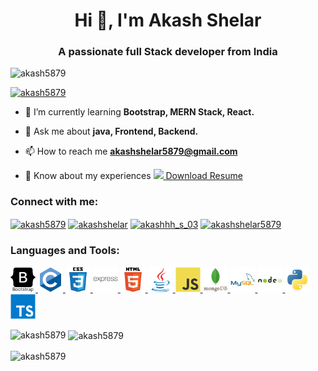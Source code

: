 <h1 align="center">Hi 👋, I'm Akash Shelar</h1>
<h3 align="center">A passionate full Stack developer from India</h3>

<p align="left"> <img src="https://komarev.com/ghpvc/?username=akash5879&label=Profile%20views&color=0e75b6&style=flat" alt="akash5879" /> </p>

<p align="left"> <a href="https://twitter.com/akash5879" target="blank"><img src="https://img.shields.io/twitter/follow/akash5879?logo=twitter&style=for-the-badge" alt="akash5879" /></a> </p>

- 🌱 I’m currently learning **Bootstrap, MERN Stack, React.**

- 💬 Ask me about **java, Frontend, Backend.**

- 📫 How to reach me **akashshelar5879@gmail.com**

- 📄 Know about my experiences <a href="https://drive.google.com/file/d/1T2TA6aMcJL9ctE6fHchaRLPdMbBw-csX/view?usp=drive_link" target="_blank"><img src="https://img.shields.io/badge/Download-Resume-blue
"/> Download Resume</a>


<h3 align="left">Connect with me:</h3>
<p align="left">
<a href="https://twitter.com/akash5879" target="blank"><img align="center" src="https://raw.githubusercontent.com/rahuldkjain/github-profile-readme-generator/master/src/images/icons/Social/twitter.svg" alt="akash5879" height="30" width="40" /></a>
<a href="https://linkedin.com/in/akashshelar" target="blank"><img align="center" src="https://raw.githubusercontent.com/rahuldkjain/github-profile-readme-generator/master/src/images/icons/Social/linked-in-alt.svg" alt="akashshelar" height="30" width="40" /></a>
<a href="https://instagram.com/akashhh_s_03" target="blank"><img align="center" src="https://raw.githubusercontent.com/rahuldkjain/github-profile-readme-generator/master/src/images/icons/Social/instagram.svg" alt="akashhh_s_03" height="30" width="40" /></a>
<a href="https://www.hackerrank.com/akashshelar5879" target="blank"><img align="center" src="https://raw.githubusercontent.com/rahuldkjain/github-profile-readme-generator/master/src/images/icons/Social/hackerrank.svg" alt="akashshelar5879" height="30" width="40" /></a>
</p>

<h3 align="left">Languages and Tools:</h3>
<p align="left"> <a href="https://getbootstrap.com" target="_blank" rel="noreferrer"> <img src="https://raw.githubusercontent.com/devicons/devicon/master/icons/bootstrap/bootstrap-plain-wordmark.svg" alt="bootstrap" width="40" height="40"/> </a> <a href="https://www.cprogramming.com/" target="_blank" rel="noreferrer"> <img src="https://raw.githubusercontent.com/devicons/devicon/master/icons/c/c-original.svg" alt="c" width="40" height="40"/> </a> <a href="https://www.w3schools.com/css/" target="_blank" rel="noreferrer"> <img src="https://raw.githubusercontent.com/devicons/devicon/master/icons/css3/css3-original-wordmark.svg" alt="css3" width="40" height="40"/> </a> <a href="https://expressjs.com" target="_blank" rel="noreferrer"> <img src="https://raw.githubusercontent.com/devicons/devicon/master/icons/express/express-original-wordmark.svg" alt="express" width="40" height="40"/> </a> <a href="https://www.w3.org/html/" target="_blank" rel="noreferrer"> <img src="https://raw.githubusercontent.com/devicons/devicon/master/icons/html5/html5-original-wordmark.svg" alt="html5" width="40" height="40"/> </a> <a href="https://www.java.com" target="_blank" rel="noreferrer"> <img src="https://raw.githubusercontent.com/devicons/devicon/master/icons/java/java-original.svg" alt="java" width="40" height="40"/> </a> <a href="https://developer.mozilla.org/en-US/docs/Web/JavaScript" target="_blank" rel="noreferrer"> <img src="https://raw.githubusercontent.com/devicons/devicon/master/icons/javascript/javascript-original.svg" alt="javascript" width="40" height="40"/> </a> <a href="https://www.mongodb.com/" target="_blank" rel="noreferrer"> <img src="https://raw.githubusercontent.com/devicons/devicon/master/icons/mongodb/mongodb-original-wordmark.svg" alt="mongodb" width="40" height="40"/> </a> <a href="https://www.mysql.com/" target="_blank" rel="noreferrer"> <img src="https://raw.githubusercontent.com/devicons/devicon/master/icons/mysql/mysql-original-wordmark.svg" alt="mysql" width="40" height="40"/> </a> <a href="https://nodejs.org" target="_blank" rel="noreferrer"> <img src="https://raw.githubusercontent.com/devicons/devicon/master/icons/nodejs/nodejs-original-wordmark.svg" alt="nodejs" width="40" height="40"/> </a> <a href="https://www.python.org" target="_blank" rel="noreferrer"> <img src="https://raw.githubusercontent.com/devicons/devicon/master/icons/python/python-original.svg" alt="python" width="40" height="40"/> </a> <a href="https://www.typescriptlang.org/" target="_blank" rel="noreferrer"> <img src="https://raw.githubusercontent.com/devicons/devicon/master/icons/typescript/typescript-original.svg" alt="typescript" width="40" height="40"/> </a> </p>

<p><img align="left" src="https://github-readme-stats.vercel.app/api/top-langs?username=akash5879&show_icons=true&locale=en&layout=compact" alt="akash5879" /></p>

<p>&nbsp;<img align="center" src="https://github-readme-stats.vercel.app/api?username=akash5879&show_icons=true&locale=en" alt="akash5879" /></p>

<p><img align="center" src="https://github-readme-streak-stats.herokuapp.com/?user=akash5879&" alt="akash5879" /></p>
